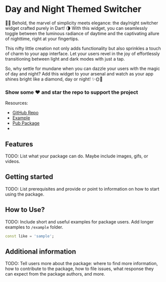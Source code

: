 # Day and Night Themed Switcher
🎩✨ Behold, the marvel of simplicity meets elegance: the day/night switcher widget crafted purely in Dart! 🌗 With this widget, you can seamlessly toggle between the luminous radiance of daytime and the captivating allure of nighttime, right at your fingertips.

This nifty little creation not only adds functionality but also sprinkles a touch of charm to your app interface. Let your users revel in the joy of effortlessly transitioning between light and dark modes with just a tap.

So, why settle for mundane when you can dazzle your users with the magic of day and night? Add this widget to your arsenal and watch as your app shines bright like a diamond, day or night! ✨🌞🌙

### **Show some ♥️ and star the repo to support the project**

Resources:
- [GitHub Repo](https://github.com/yashas-hm/glow_bottom_app_bar)
- [Example](https://github.com/yashas-hm/glow_bottom_app_bar/tree/main/example)
- [Pub Package](https://pub.dev/packages/day_night_themed_switcher)
- 
## Features

TODO: List what your package can do. Maybe include images, gifs, or videos.

## Getting started

TODO: List prerequisites and provide or point to information on how to
start using the package.

## How to Use?

TODO: Include short and useful examples for package users. Add longer examples
to `/example` folder.

```dart
const like = 'sample';
```

## Additional information

TODO: Tell users more about the package: where to find more information, how to
contribute to the package, how to file issues, what response they can expect
from the package authors, and more.
